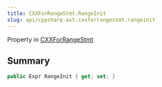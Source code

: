 ```yaml
---
title: CXXForRangeStmt.RangeInit
slug: api/cppsharp.ast.cxxforrangestmt.rangeinit
---
```

Property in [CXXForRangeStmt](/api/cppsharp/ast/cxxforrangestmt)

## Summary



```csharp
public Expr RangeInit { get; set; }
```


